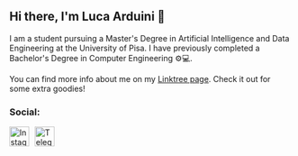 ## Hi there, I'm Luca Arduini 👋
I am a student pursuing a Master's Degree in Artificial Intelligence and Data Engineering at the University of Pisa. I have previously completed a Bachelor's Degree in Computer Engineering ⚙💻.

You can find more info about me on my [Linktree page](https://linktr.ee/arduini37). Check it out for some extra goodies!

<!--
### Skills:
<img align="left" style="margin-right:10px" alt="C++" height="28px" src="https://upload.wikimedia.org/wikipedia/commons/thumb/1/18/ISO_C%2B%2B_Logo.svg/240px-ISO_C%2B%2B_Logo.svg.png" />
<img align="left" style="margin-right:10px" alt="C" height="28px" src="https://upload.wikimedia.org/wikipedia/commons/1/19/C_Logo.png" />
<img align="left" style="margin-right:10px" alt="Java" height="28px" src="https://upload.wikimedia.org/wikipedia/it/thumb/2/2e/Java_Logo.svg/145px-Java_Logo.svg.png" />
<img align="left" style="margin-right:10px" alt="Python" height="28px" src="https://cdn4.iconfinder.com/data/icons/logos-and-brands/512/267_Python_logo-256.png" />
<img align="left" style="margin-right:10px" alt="MySQL" height="28px" src="https://e7.pngegg.com/pngimages/747/798/png-clipart-mysql-mysql.png" />
<img align="left" style="margin-right:10px" alt="HTML5" height="28px" src="https://cdn1.iconfinder.com/data/icons/logotypes/32/badge-html-5-256.png" />
<img align="left" style="margin-right:10px" alt="CSS" height="28px" src="https://cdn1.iconfinder.com/data/icons/logotypes/32/badge-css-3-256.png" />
<img align="left" style="margin-right:10px" alt="JavaScript" height="28px" src="https://upload.wikimedia.org/wikipedia/commons/7/73/Javascript-736400_960_720.png" />
<img align="left" style="margin-right:10px" alt="Latex" height="28px" src="https://static.javatpoint.com/tutorial/latex/images/latex-tutorial.png" />
<img align="left" style="margin-right:10px" alt="Github" height="28px" src="https://seeklogo.com/images/G/github-logo-2E3852456C-seeklogo.com.png" />
<br/>
-->

### Social:
<a href="https://www.instagram.com/arduini37">
  <img align="left" style="margin-right:10px" alt="Instagram" height="35px" src="https://upload.wikimedia.org/wikipedia/commons/thumb/a/a5/Instagram_icon.png/2048px-Instagram_icon.png" />
</a>
<a href="https://t.me/arduini37">
  <img align="left" style="margin-right:10px" alt="Telegram" height="35px" src="https://upload.wikimedia.org/wikipedia/commons/thumb/8/82/Telegram_logo.svg/2048px-Telegram_logo.svg.png" />
</a>

<!--
**LucaArduini/LucaArduini** is a ✨ _special_ ✨ repository because its `README.md` (this file) appears on your GitHub profile.

Here are some ideas to get you started:

- 🔭 I’m currently working on ...
- 🌱 I’m currently learning ...
- 👯 I’m looking to collaborate on ...
- 🤔 I’m looking for help with ...
- 💬 Ask me about ...
- 📫 How to reach me: ...
- 😄 Pronouns: ...
- ⚡ Fun fact: ...
-->
